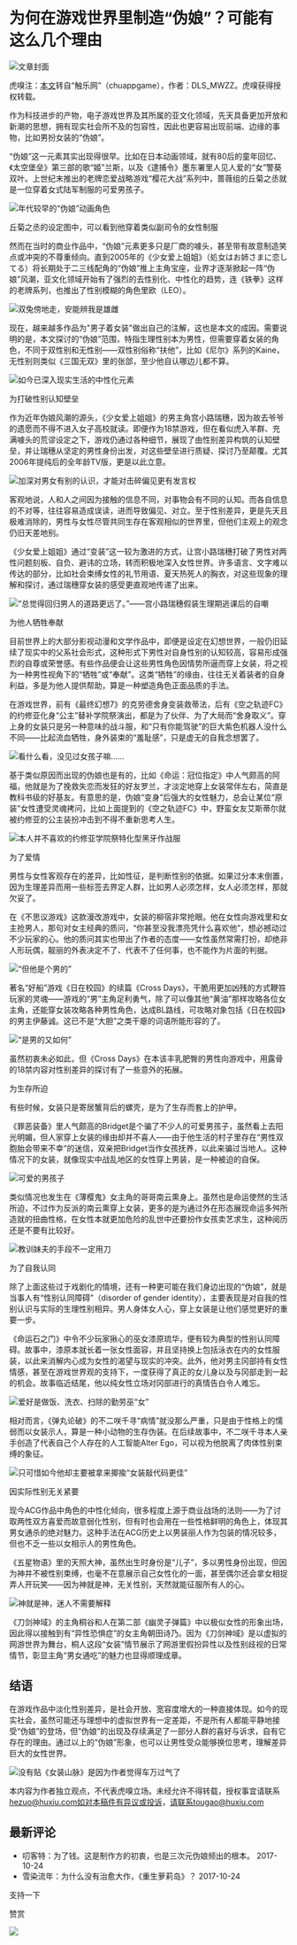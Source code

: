 # 为何在游戏世界里制造“伪娘”？可能有这么几个理由

![文章封面](https://img.huxiucdn.com/article/cover/201710/23/190120537743.jpg?imageView2/1/w/600/h/337/|imageMogr2/strip/interlace/1/quality/85/format/webp)

虎嗅注：[本文](http://www.chuapp.com/article/284374.html)转自“触乐网”（chuappgame），作者：DLS_MWZZ。虎嗅获得授权转载。

作为科技进步的产物，电子游戏世界及其所属的亚文化领域，先天具备更加开放和新潮的思想，拥有现实社会所不及的包容性，因此也更容易出现前端、边缘的事物，比如男扮女装的“伪娘”。

“伪娘”这一元素其实出现得很早。比如在日本动画领域，就有80后的童年回忆、《太空堡垒》第三部的歌“姬”兰斯，以及《逮捕令》墨东署里人见人爱的“女”警葵双叶。上世纪末推出的老牌恋爱战略游戏“樱花大战”系列中，蔷薇组的丘菊之丞就是一位穿着女式陆军制服的可爱男孩子。

![年代较早的“伪娘”动画角色](https://img.huxiucdn.com/article/cover/201710/23/183513069384.jpg)

丘菊之丞的设定图中，可以看到他穿着类似副司令的女性制服

然而在当时的商业作品中，“伪娘”元素更多只是厂商的噱头，甚至带有故意制造笑点或冲突的不尊重倾向。直到2005年的《少女爱上姐姐》（処女はお姉さまに恋してる）将长期处于二三线配角的“伪娘”推上主角宝座，业界才逐渐掀起一阵“伪娘”风潮，亚文化领域开始有了强烈的去性别化、中性化的趋势，连《铁拳》这样的老牌系列，也推出了性别模糊的角色里欧（LEO）。

![双兔傍地走，安能辨我是雄雌](https://img.huxiucdn.com/article/cover/201710/23/183513312284.jpg)

现在，越来越多作品为"男子着女装"做出自己的注解，这也是本文的成因。需要说明的是，本文探讨的“伪娘”范围，特指生理性别本为男性，但需要穿着女装的角色，不同于双性别和无性别——双性别俗称“扶他”，比如《尼尔》系列的Kaine，无性别则类似《三国无双》里的张郃，至少他自认哪边儿都不算。

![如今已深入现实生活的中性化元素](https://img.huxiucdn.com/article/cover/201710/23/183513157234.jpg)

为打破性别认知壁垒

作为近年伪娘风潮的源头，《少女爱上姐姐》的男主角宫小路瑞穗，因为故去爷爷的遗愿而不得不进入女子高校就读。即便作为18禁游戏，但在看似虎入羊群、充满噱头的荒谬设定之下，游戏仍通过各种细节，展现了由性别差异构筑的认知壁垒，并让瑞穗从坚定的男性身份出发，对这些壁垒进行质疑、探讨乃至颠覆。尤其2006年提纯后的全年龄TV版，更是以此立意。

![加深对男女有别的认识，才能对击碎偏见更有发言权](https://img.huxiucdn.com/article/cover/201710/23/184105195257.jpg)

客观地说，人和人之间因为接触的信息不同，对事物会有不同的认知。而各自信息的不对等，往往容易造成误读，进而导致偏见、对立。至于性别差异，更是先天且极难消除的，男性与女性尽管共同生存在客观相似的世界里，但他们主观上的观念仍旧天差地别。

《少女爱上姐姐》通过“变装”这一较为激进的方式，让宫小路瑞穗打破了男性对两性问题刻板、自负、避讳的立场，转而积极地深入女性世界。许多语言、文字难以传达的部分，比如社会束缚女性的礼节用语、夏天热死人的胸衣，对这些现象的理解和探讨，通过瑞穗穿女装的感受更直观地传递了出来。

![“总觉得回归男人的道路更远了。”——宫小路瑞穗假装生理期逃课后的自嘲](https://img.huxiucdn.com/article/cover/201710/23/184105520882.jpg)

为他人牺牲奉献

目前世界上的大部分影视动漫和文学作品中，即便是设定在幻想世界，一般仍旧延续了现实中的父系社会形式，这种形式下男性对自身性别的认知较高，容易形成强烈的自尊或荣誉感。有些作品便会让这些男性角色因情势所逼而穿上女装，将之视为一种男性视角下的“牺牲”或“奉献”。这类“牺牲”的缘由，往往无关着装者的自身利益，多是为他人提供帮助，算是一种塑造角色正面品质的手法。

在游戏世界，前有《最终幻想7》的克劳德舍身变装救蒂法，后有《空之轨迹FC》的约修亚化身“公主”替补学院祭演出，都是为了伙伴、为了大局而“舍身取义”。穿上身的女装只是另一种意味的战斗服，和“只有你能驾驶”的巨大紫色机器人没什么不同——比起流血牺牲，身外装束的“羞耻感”，只是虚无的自我念想罢了。

![看什么看，没见过女孩子嘛……](https://img.huxiucdn.com/article/cover/201710/23/184150918252.png)

基于类似原因而出现的伪娘也是有的，比如《命运：冠位指定》中人气颇高的阿福，他就是为了挽救失恋而发狂的好友罗兰，才淡定地穿上女装常伴左右，简直是教科书级的好基友。有意思的是，伪娘“变身”后强大的女性魅力，总会让某位“原装”女性遭受灵魂拷问，比如上面提到的《空之轨迹FC》中，野蛮女友艾斯蒂尔就被约修亚的公主装扮冲击到不得不重新思考人生。

![本人并不喜欢的约修亚学院祭特化型黑牙作战服](https://img.huxiucdn.com/article/cover/201710/23/184150776747.jpg)

为了爱情

男性与女性客观存在的差异，比如性征，是判断性别的依据。如果过分本末倒置，因为生理差异而用一些标签去界定人群，比如男人必须怎样，女人必须怎样，那就欠妥了。

在《不思议游戏》这款漫改游戏中，女装的柳宿非常抢眼。他在女性向游戏里和女主抢男人，那句对女主经典的质问，“你甚至没我漂亮凭什么喜欢他”，想必撼动过不少玩家的心。他的质问其实也带出了作者的态度——女性虽然常需打扮，却绝非人形玩偶，靓丽的外表决定不了、代表不了任何事，也不能作为片面的判据。

![“但他是个男的”](https://img.huxiucdn.com/article/cover/201710/23/184236130645.jpg)

著名“好船”游戏《日在校园》的续篇《Cross Days》，干脆用更加凶残的方式鞭笞玩家的灵魂——游戏的“男”主角足利勇气，除了可以像其他“黄油”那样攻略各位女主角，还能穿女装攻略各种男性角色，达成BL路线，可攻略对象包括《日在校园》的男主伊藤诚。这已不是“大胆”之类干瘪的词语所能形容的了。

![“是男的又如何”](https://img.huxiucdn.com/article/cover/201710/23/184236310593.jpg)

虽然初衷未必如此，但《Cross Days》在本该丰乳肥臀的男性向游戏中，用露骨的18禁内容对性别差异的探讨有了一些意外的拓展。

为生存所迫

有些时候，女装只是寄居蟹背后的螺壳，是为了生存而套上的护甲。

《罪恶装备》里人气颇高的Bridget是个骗了不少人的可爱男孩子，虽然看上去阳光明媚，但人家穿上女装的缘由却并不喜人——由于他生活的村子里存在“男性双胞胎会带来不幸”的迷信，双亲把Bridget当作女孩抚养，以此来骗过当地人。这种情况下的女装，就像现实中战乱地区的女性穿上男装，是一种被迫的自保。

![可爱的男孩子](https://img.huxiucdn.com/article/cover/201710/23/184327640735.jpg)

类似情况也发生在《薄樱鬼》女主角的哥哥南云熏身上。虽然也是命运使然的生活所迫，不过作为反派的南云熏穿上女装，更多的是为通过外在形态展现命运多舛所造就的扭曲性格，在女性本就更加危险的乱世中还要扮作女孩卖艺求生，这种阅历还是不要有比较好。

![教训妹夫的手段不一定用刀](https://img.huxiucdn.com/article/cover/201710/23/184327042155.jpg)

为了自我认同

除了上面这些过于戏剧化的情境，还有一种更可能在我们身边出现的“伪娘”，就是当事人有“性别认同障碍”（disorder of gender identity），主要表现是对自我的性别认识与实际的生理性别相异。男人身体女人心，穿上女装是让他们感觉更好的重要一步。

《命运石之门》中令不少玩家揪心的巫女漆原琉华，便有较为典型的性别认同障碍。故事中，漆原本就长着一张女性面容，并且坚持换上包括泳衣在内的女性服装，以此来消解内心成为女性的渴望与现实的冲突。此外，他对男主冈部持有女性情感，甚至在游戏世界观的支持下，一度获得了真正的女儿身以及与冈部走到一起的机会。故事临近结尾，他以纯女性立场对冈部进行的真情告白令人难忘。

![爱好是做饭、洗衣、扫除的勤劳巫“女”](https://img.huxiucdn.com/article/cover/201710/23/184425502766.jpg)

相对而言，《弹丸论破》的不二咲千寻“病情”就没那么严重，只是由于性格上的懦弱而以女装示人，算是一种小动物的生存伪装。在后续故事中，不二咲千寻本人亲手创造了代表自己个人存在的人工智能Alter Ego，可以视为他脱离了肉体性别束缚的象征。

![只可惜如今他却主要被拿来揶揄“女装敲代码更佳”](https://img.huxiucdn.com/article/cover/201710/23/184425160754.jpg)

因实际性别无关紧要

现今ACG作品中角色的中性化倾向，很多程度上源于商业战场的法则——为了讨取两性双方喜爱而故意弱化性别，但有时也会用在一些性格鲜明的角色上，体现其男女通杀的绝对魅力。这种手法在ACG历史上以男装丽人作为包装的情况较多，但也不乏一些以女相示人的男性角色。

《五星物语》里的天照大神，虽然出生时身份是“儿子”，多以男性身份出现，但因为神并不被性别束缚，也毫不在意展示自己女性化的一面，甚至偶尔还会拿女相捉弄人开玩笑——因为神就是神，无关性别，天然就能征服所有人的心。

![神就是神，迷人不需要解释](https://img.huxiucdn.com/article/cover/201710/23/184952725541.jpg)

《刀剑神域》的主角桐谷和人在第二部《幽灵子弹篇》中以极似女性的形象出场，因此得以接触到有“异性恐惧症”的女主角朝田诗乃。因为《刀剑神域》是以虚拟的网游世界为舞台，桐人这段“女装”情节展示了网游里假扮异性以及性别歧视的日常情节，彰显主角“男女通吃”的魅力也显得顺理成章。

## 结语

在游戏作品中淡化性别差异，是社会开放、宽容度增大的一种直接体现。如今的现实社会，虽然可能还与理想中的虚拟世界有一定差距，不是所有人都能平静地接受“伪娘”的登场，但“伪娘”的出现及存续满足了一部分人群的喜好与诉求，自有它存在的理由。通过以上的“伪娘”形象，也可以让男性受众能够换位思考，理解差异巨大的女性世界。

![没有贴《女装山脉》是因为作者觉得车万过气了](https://img.huxiucdn.com/article/cover/201710/23/185603401956.jpg)

本内容为作者独立观点，不代表虎嗅立场。未经允许不得转载，授权事宜请联系 hezuo@huxiu.com如对本稿件有异议或投诉，请联系tougao@huxiu.com

## 最新评论

-   叨客特：为了钱。这是制作方的初衷，也是三次元伪娘频出的根本。 2017-10-24
-   雪染流年：为什么没有治愈大作，《重生萝莉岛》？ 2017-10-24

支持一下

赞赏

![](https://img.huxiucdn.com/article/cover/201801/23/195907691348.png)
<!-- tcd_original_link https://m.huxiu.com/article/219055.html?f=member_article -->

